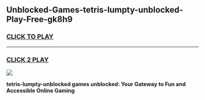 
## Unblocked-Games-tetris-lumpty-unblocked-Play-Free-gk8h9
<h3>
<a href="https://premium76.site?title=tetris-lumpty-unblocked&ref=21A">CLICK TO PLAY</a></h3>
<hr>

<h3>
<a href="https://premium76.site?title=tetris-lumpty-unblocked&ref=21A">CLICK 2 PLAY</a>
  
</h3>

<a href="https://premium76.site?title=tetris-lumpty-unblocked&ref=21A"><img src="https://clearcache.store/games.png"></a>


**tetris-lumpty-unblocked games unblocked: Your Gateway to Fun and Accessible Online Gaming**
